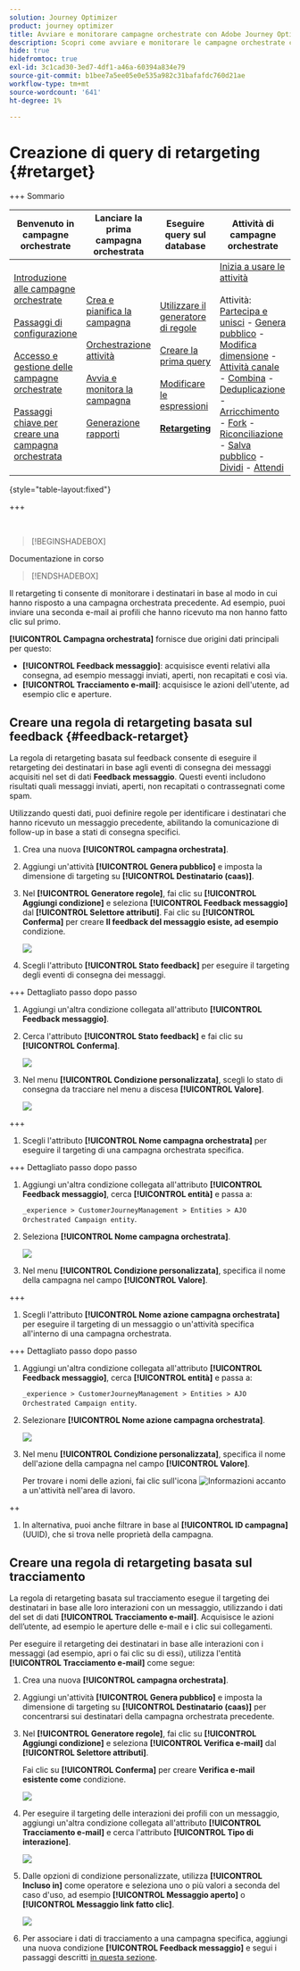 ```yaml
---
solution: Journey Optimizer
product: journey optimizer
title: Avviare e monitorare campagne orchestrate con Adobe Journey Optimizer
description: Scopri come avviare e monitorare le campagne orchestrate con Adobe Journey Optimizer.
hide: true
hidefromtoc: true
exl-id: 3c1cad30-3ed7-4df1-a46a-60394a834e79
source-git-commit: b1bee7a5ee05e0e535a982c31bafafdc760d21ae
workflow-type: tm+mt
source-wordcount: '641'
ht-degree: 1%

---
```


# Creazione di query di retargeting {#retarget}

+++ Sommario

| Benvenuto in campagne orchestrate | Lanciare la prima campagna orchestrata | Eseguire query sul database | Attività di campagne orchestrate |
|---|---|---|---|
| [Introduzione alle campagne orchestrate](gs-orchestrated-campaigns.md)<br/><br/>[Passaggi di configurazione](configuration-steps.md)<br/><br/>[Accesso e gestione delle campagne orchestrate](access-manage-orchestrated-campaigns.md)<br/><br/>[Passaggi chiave per creare una campagna orchestrata](gs-campaign-creation.md) | [Crea e pianifica la campagna](create-orchestrated-campaign.md)<br/><br/>[Orchestrazione attività](orchestrate-activities.md)<br/><br/>[Avvia e monitora la campagna](start-monitor-campaigns.md)<br/><br/>[Generazione rapporti](reporting-campaigns.md) | [Utilizzare il generatore di regole](orchestrated-rule-builder.md)<br/><br/>[Creare la prima query](build-query.md)<br/><br/>[Modificare le espressioni](edit-expressions.md)<br/><br/><b>[Retargeting](retarget.md)</b> | [Inizia a usare le attività](activities/about-activities.md)<br/><br/>Attività:<br/>[Partecipa e unisci](activities/and-join.md) - [Genera pubblico](activities/build-audience.md) - [Modifica dimensione](activities/change-dimension.md) - [Attività canale](activities/channels.md) - [Combina](activities/combine.md) - [Deduplicazione](activities/deduplication.md) - [Arricchimento](activities/enrichment.md) - [Fork](activities/fork.md) - [Riconciliazione](activities/reconciliation.md) - [Salva pubblico](activities/save-audience.md) - [Dividi](activities/split.md) - [Attendi](activities/wait.md) |

{style="table-layout:fixed"}

+++

</br>

>[!BEGINSHADEBOX]

Documentazione in corso

>[!ENDSHADEBOX]

Il retargeting ti consente di monitorare i destinatari in base al modo in cui hanno risposto a una campagna orchestrata precedente. Ad esempio, puoi inviare una seconda e-mail ai profili che hanno ricevuto ma non hanno fatto clic sul primo.

**[!UICONTROL Campagna orchestrata]** fornisce due origini dati principali per questo:

* **[!UICONTROL Feedback messaggio]**: acquisisce eventi relativi alla consegna, ad esempio messaggi inviati, aperti, non recapitati e così via.
* **[!UICONTROL Tracciamento e-mail]**: acquisisce le azioni dell&#39;utente, ad esempio clic e aperture.

## Creare una regola di retargeting basata sul feedback {#feedback-retarget}

La regola di retargeting basata sul feedback consente di eseguire il retargeting dei destinatari in base agli eventi di consegna dei messaggi acquisiti nel set di dati **Feedback messaggio**. Questi eventi includono risultati quali messaggi inviati, aperti, non recapitati o contrassegnati come spam.

Utilizzando questi dati, puoi definire regole per identificare i destinatari che hanno ricevuto un messaggio precedente, abilitando la comunicazione di follow-up in base a stati di consegna specifici.

1. Crea una nuova **[!UICONTROL campagna orchestrata]**.

1. Aggiungi un&#39;attività **[!UICONTROL Genera pubblico]** e imposta la dimensione di targeting su **[!UICONTROL Destinatario (caas)]**.

1. Nel **[!UICONTROL Generatore regole]**, fai clic su **[!UICONTROL Aggiungi condizione]** e seleziona **[!UICONTROL Feedback messaggio]** dal **[!UICONTROL Selettore attributi]**. Fai clic su **[!UICONTROL Conferma]** per creare **Il feedback del messaggio esiste, ad esempio** condizione.

   ![](assets/retarget_1.png)

1. Scegli l&#39;attributo **[!UICONTROL Stato feedback]** per eseguire il targeting degli eventi di consegna dei messaggi.

+++ Dettagliato passo dopo passo

   1. Aggiungi un&#39;altra condizione collegata all&#39;attributo **[!UICONTROL Feedback messaggio]**.

   1. Cerca l&#39;attributo **[!UICONTROL Stato feedback]** e fai clic su **[!UICONTROL Conferma]**.

      ![](assets/retarget_3.png)

   1. Nel menu **[!UICONTROL Condizione personalizzata]**, scegli lo stato di consegna da tracciare nel menu a discesa **[!UICONTROL Valore]**.

      ![](assets/retarget_4.png)

+++

1. Scegli l&#39;attributo **[!UICONTROL Nome campagna orchestrata]** per eseguire il targeting di una campagna orchestrata specifica.

+++ Dettagliato passo dopo passo

   1. Aggiungi un&#39;altra condizione collegata all&#39;attributo **[!UICONTROL Feedback messaggio]**, cerca **[!UICONTROL entità]** e passa a:

      `_experience > CustomerJourneyManagement > Entities > AJO Orchestrated Campaign entity`.

   1. Seleziona **[!UICONTROL Nome campagna orchestrata]**.

      ![](assets/retarget_5.png)

   1. Nel menu **[!UICONTROL Condizione personalizzata]**, specifica il nome della campagna nel campo **[!UICONTROL Valore]**.

+++

1. Scegli l&#39;attributo **[!UICONTROL Nome azione campagna orchestrata]** per eseguire il targeting di un messaggio o un&#39;attività specifica all&#39;interno di una campagna orchestrata.

+++ Dettagliato passo dopo passo

   1. Aggiungi un&#39;altra condizione collegata all&#39;attributo **[!UICONTROL Feedback messaggio]**, cerca **[!UICONTROL entità]** e passa a:

      `_experience > CustomerJourneyManagement > Entities > AJO Orchestrated Campaign entity`.

   1. Selezionare **[!UICONTROL Nome azione campagna orchestrata]**.

      ![](assets/retarget_6.png)

   1. Nel menu **[!UICONTROL Condizione personalizzata]**, specifica il nome dell&#39;azione della campagna nel campo **[!UICONTROL Valore]**.

      Per trovare i nomi delle azioni, fai clic sull&#39;icona ![Informazioni](assets/do-not-localize/info-icon.svg) accanto a un&#39;attività nell&#39;area di lavoro.

   ++

1. In alternativa, puoi anche filtrare in base al **[!UICONTROL ID campagna]** (UUID), che si trova nelle proprietà della campagna.

## Creare una regola di retargeting basata sul tracciamento

La regola di retargeting basata sul tracciamento esegue il targeting dei destinatari in base alle loro interazioni con un messaggio, utilizzando i dati del set di dati **[!UICONTROL Tracciamento e-mail]**. Acquisisce le azioni dell’utente, ad esempio le aperture delle e-mail e i clic sui collegamenti.

Per eseguire il retargeting dei destinatari in base alle interazioni con i messaggi (ad esempio, apri o fai clic su di essi), utilizza l&#39;entità **[!UICONTROL Tracciamento e-mail]** come segue:

1. Crea una nuova **[!UICONTROL campagna orchestrata]**.

1. Aggiungi un&#39;attività **[!UICONTROL Genera pubblico]** e imposta la dimensione di targeting su **[!UICONTROL Destinatario (caas)]** per concentrarsi sui destinatari della campagna orchestrata precedente.

1. Nel **[!UICONTROL Generatore regole]**, fai clic su **[!UICONTROL Aggiungi condizione]** e seleziona **[!UICONTROL Verifica e-mail]** dal **[!UICONTROL Selettore attributi]**.

   Fai clic su **[!UICONTROL Conferma]** per creare **Verifica e-mail esistente come** condizione.

   ![](assets/retarget_2.png)

1. Per eseguire il targeting delle interazioni dei profili con un messaggio, aggiungi un&#39;altra condizione collegata all&#39;attributo **[!UICONTROL Tracciamento e-mail]** e cerca l&#39;attributo **[!UICONTROL Tipo di interazione]**.

   ![](assets/retarget_7.png)

1. Dalle opzioni di condizione personalizzate, utilizza **[!UICONTROL Incluso in]** come operatore e seleziona uno o più valori a seconda del caso d&#39;uso, ad esempio **[!UICONTROL Messaggio aperto]** o **[!UICONTROL Messaggio link fatto clic]**.

   ![](assets/retarget_8.png)

1. Per associare i dati di tracciamento a una campagna specifica, aggiungi una nuova condizione **[!UICONTROL Feedback messaggio]** e segui i passaggi descritti [in questa sezione](#feedback-retarget).
